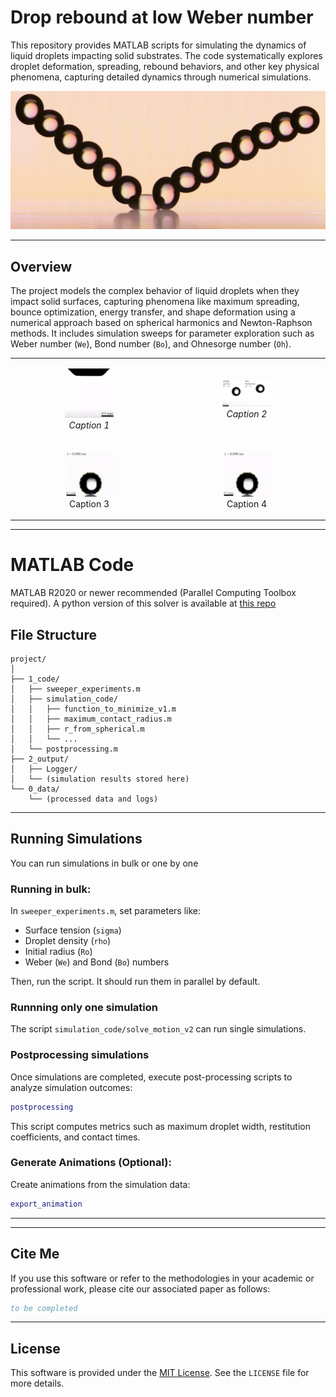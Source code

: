 
# Drop rebound at low Weber number

This repository provides MATLAB scripts for simulating the dynamics of liquid droplets impacting solid substrates. The code systematically explores droplet deformation, spreading, rebound behaviors, and other key physical phenomena, capturing detailed dynamics through numerical simulations.

![Rebound](bounce.png)

---

## Overview

The project models the complex behavior of liquid droplets when they impact solid surfaces, capturing phenomena like maximum spreading, bounce optimization, energy transfer, and shape deformation using a numerical approach based on spherical harmonics and Newton-Raphson methods. It includes simulation sweeps for parameter exploration such as Weber number (`We`), Bond number (`Bo`), and Ohnesorge number (`Oh`).

<table align="center">
  <tr>
    <td align="center">
      <figure>
        <img src="Supplemental movies/Movie 1.gif" alt="Image 1" width="50%"/> <br/>
        <em>Caption 1</em>
      </figure>    
    </td>
    <td align="center">
      <figure>
        <img src="Supplemental movies/Movie 2.gif" alt="Image 1" width="50%"/> <br/>
        <em>Caption 2</em>
      </figure>    
    </td>
  </tr>
  <tr>
    <td align="center">
      <figure>
        <img src="Supplemental movies/Movie 3.gif" alt="Image 1" width="50%"/> <br/>
        <figcaption>Caption 3</figcaption>
      </figure>    
    </td>
    <td align="center">
      <figure>
        <img src="Supplemental movies/Movie 4.gif" alt="Image 1" width="50%"/> <br/>
        <figcaption>Caption 4</figcaption>
      </figure>    
    </td>
  </tr>
</table>

---

# MATLAB Code


MATLAB R2020 or newer recommended (Parallel Computing Toolbox required). A python version of this solver is available at [this repo](https://github.com/Katiekuehr/Drop_Simulations)


## File Structure

```
project/
│
├── 1_code/
│   ├── sweeper_experiments.m
│   ├── simulation_code/
│   │   ├── function_to_minimize_v1.m
│   │   ├── maximum_contact_radius.m
│   │   ├── r_from_spherical.m
│   │   └── ...
│   └── postprocessing.m
├── 2_output/
│   ├── Logger/
│   └── (simulation results stored here)
└── 0_data/
    └── (processed data and logs)
```

---

## Running Simulations

You can run simulations in bulk or one by one
### Running in bulk:


In `sweeper_experiments.m`, set parameters like:
- Surface tension (`sigma`)
- Droplet density (`rho`)
- Initial radius (`Ro`)
- Weber (`We`) and Bond (`Bo`) numbers

Then, run the script. It should run them in parallel by default.

### Runnning only one simulation

The script `simulation_code/solve_motion_v2` can run single simulations. 

### Postprocessing simulations

Once simulations are completed, execute post-processing scripts to analyze simulation outcomes:

```matlab
postprocessing
```

This script computes metrics such as maximum droplet width, restitution coefficients, and contact times.

### Generate Animations (Optional):

   Create animations from the simulation data:

   ```matlab
   export_animation
   ```

---


---

## Cite Me

If you use this software or refer to the methodologies in your academic or professional work, please cite our associated paper as follows:

```bibtex
to be completed
```

---

## License

This software is provided under the [MIT License](LICENSE). See the `LICENSE` file for more details.
